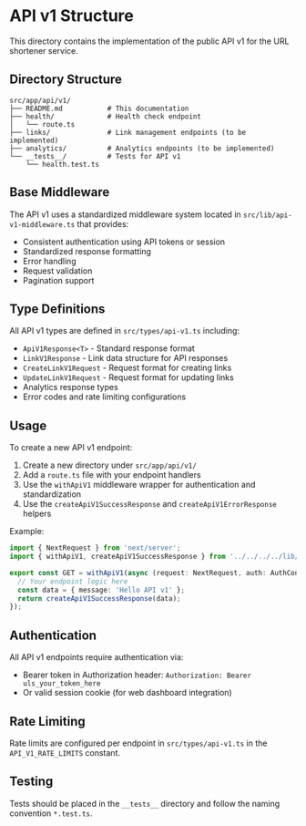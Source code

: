 # API v1 Structure

This directory contains the implementation of the public API v1 for the URL shortener service.

## Directory Structure

```
src/app/api/v1/
├── README.md           # This documentation
├── health/             # Health check endpoint
│   └── route.ts
├── links/              # Link management endpoints (to be implemented)
├── analytics/          # Analytics endpoints (to be implemented)
└── __tests__/          # Tests for API v1
    └── health.test.ts
```

## Base Middleware

The API v1 uses a standardized middleware system located in `src/lib/api-v1-middleware.ts` that provides:

- Consistent authentication using API tokens or session
- Standardized response formatting
- Error handling
- Request validation
- Pagination support

## Type Definitions

All API v1 types are defined in `src/types/api-v1.ts` including:

- `ApiV1Response<T>` - Standard response format
- `LinkV1Response` - Link data structure for API responses
- `CreateLinkV1Request` - Request format for creating links
- `UpdateLinkV1Request` - Request format for updating links
- Analytics response types
- Error codes and rate limiting configurations

## Usage

To create a new API v1 endpoint:

1. Create a new directory under `src/app/api/v1/`
2. Add a `route.ts` file with your endpoint handlers
3. Use the `withApiV1` middleware wrapper for authentication and standardization
4. Use the `createApiV1SuccessResponse` and `createApiV1ErrorResponse` helpers

Example:

```typescript
import { NextRequest } from 'next/server';
import { withApiV1, createApiV1SuccessResponse } from '../../../../lib/api-v1-middleware';

export const GET = withApiV1(async (request: NextRequest, auth: AuthContext) => {
  // Your endpoint logic here
  const data = { message: 'Hello API v1' };
  return createApiV1SuccessResponse(data);
});
```

## Authentication

All API v1 endpoints require authentication via:
- Bearer token in Authorization header: `Authorization: Bearer uls_your_token_here`
- Or valid session cookie (for web dashboard integration)

## Rate Limiting

Rate limits are configured per endpoint in `src/types/api-v1.ts` in the `API_V1_RATE_LIMITS` constant.

## Testing

Tests should be placed in the `__tests__` directory and follow the naming convention `*.test.ts`.